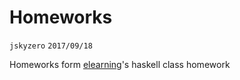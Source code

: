 # Homeworks
`jskyzero` `2017/09/18`

Homeworks form [elearning](http://elearning.sysu.edu.cn)'s haskell class homework